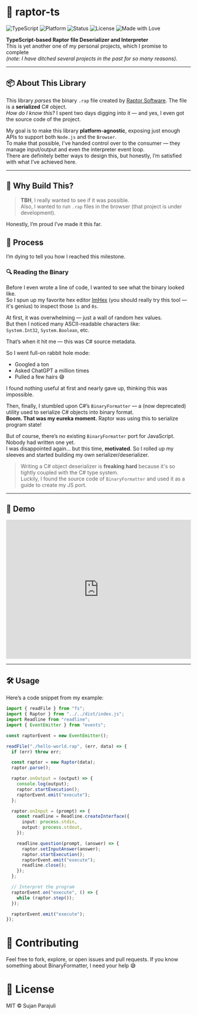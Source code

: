 # 🦖 raptor-ts

![TypeScript](https://img.shields.io/badge/Built%20With-TypeScript-3178c6?logo=typescript&logoColor=white)
![Platform](https://img.shields.io/badge/Platform-Node.js%20%7C%20Browser-brightgreen?logo=node.js)
![Status](https://img.shields.io/badge/Status-In%20Progress-orange)
![License](https://img.shields.io/badge/License-MIT-blue)
![Made with Love](https://img.shields.io/badge/Made%20with-%E2%9D%A4-red)

**TypeScript-based Raptor file Deserializer and Interpreter**  
This is yet another one of my personal projects, which I promise to complete  
_(note: I have ditched several projects in the past for so many reasons)_.

---

## 📦 About This Library

This library _parses_ the binary `.rap` file created by [Raptor Software](https://raptor.martincarlisle.com/). The file is a **serialized** C# object.  
_How do I know this?_ I spent two days digging into it — and yes, I even got the source code of the project.

My goal is to make this library **platform-agnostic**, exposing just enough APIs to support both `Node.js` and the `Browser`.  
To make that possible, I've handed control over to the consumer — they manage input/output and even the interpreter event loop.  
There are definitely better ways to design this, but honestly, I’m satisfied with what I’ve achieved here.

---

## 💭 Why Build This?

> **TBH**, I really wanted to see if it was possible.  
> Also, I wanted to run `.rap` files in the browser (that project is under development).

Honestly, I’m proud I’ve made it this far.

## 🧠 Process

I’m dying to tell you how I reached this milestone.

### 🔍 Reading the Binary

Before I even wrote a line of code, I wanted to see what the binary looked like.  
So I spun up my favorite hex editor [ImHex](https://imhex.werwolv.net/) (you should really try this tool — it's genius) to inspect those `1s` and `0s`.

At first, it was overwhelming — just a wall of random hex values.  
But then I noticed many ASCII-readable characters like:  
`System.Int32`, `System.Boolean`, etc.

That’s when it hit me — this was C# source metadata.

So I went full-on rabbit hole mode:

- Googled a ton
- Asked ChatGPT a million times
- Pulled a few hairs 😅

I found nothing useful at first and nearly gave up, thinking this was impossible.

Then, finally, I stumbled upon C#’s `BinaryFormatter` — a (now deprecated) utility used to serialize C# objects into binary format.  
**Boom. That was my eureka moment.** Raptor was using this to serialize program state!

But of course, there’s no existing `BinaryFormatter` port for JavaScript. Nobody had written one yet.  
I was disappointed again… but this time, **motivated**. So I rolled up my sleeves and started building my own serializer/deserializer.

> Writing a C# object deserializer is **freaking hard** because it's so tightly coupled with the C# type system.  
> Luckily, I found the source code of `BinaryFormatter` and used it as a guide to create my JS port.

---

## 🧪 Demo

<div style="padding:75% 0 0 0;position:relative;">
  <iframe src="https://player.vimeo.com/video/1073813773?h=b1082d4f57&amp;badge=0&amp;autopause=0&amp;player_id=0&amp;app_id=58479" 
          frameborder="0" allow="autoplay; fullscreen; picture-in-picture; clipboard-write; encrypted-media" 
          style="position:absolute;top:0;left:0;width:100%;height:100%;" 
          title="raptor-example - Made with Clipchamp">
  </iframe>
</div>
<script src="https://player.vimeo.com/api/player.js"></script>

---

## 🛠️ Usage

Here’s a code snippet from my example:

```ts
import { readFile } from "fs";
import { Raptor } from "../../dist/index.js";
import Readline from "readline";
import { EventEmitter } from "events";

const raptorEvent = new EventEmitter();

readFile("./hello-world.rap", (err, data) => {
  if (err) throw err;

  const raptor = new Raptor(data);
  raptor.parse();

  raptor.onOutput = (output) => {
    console.log(output);
    raptor.startExecution();
    raptorEvent.emit("execute");
  };

  raptor.onInput = (prompt) => {
    const readline = Readline.createInterface({
      input: process.stdin,
      output: process.stdout,
    });

    readline.question(prompt, (answer) => {
      raptor.setInputAnswer(answer);
      raptor.startExecution();
      raptorEvent.emit("execute");
      readline.close();
    });
  };

  // Interpret the program
  raptorEvent.on("execute", () => {
    while (raptor.step());
  });

  raptorEvent.emit("execute");
});
```

# 🤝 Contributing

Feel free to fork, explore, or open issues and pull requests. If you know something about BinaryFormatter, I need your help 😅

# 📜 License

MIT © Sujan Parajuli